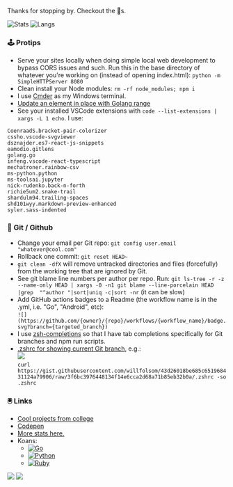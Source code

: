 Thanks for stopping by. Checkout the 📌s.

![Stats](https://github-readme-stats.vercel.app/api?username=willfolsom&count_private=true&show_icons=true&bg_color=30,1f2938,000&hide_title=true&disable_animations=true&&line_height=24&title_color=fff&icon_color=0f0&text_color=fff)
![Langs](https://github-readme-stats.vercel.app/api/top-langs/?username=willfolsom&layout=compact&bg_color=30,1f2938,000&hide_title=true&text_color=fff)

### 🕹️ Protips
+ Serve your sites locally when doing simple local web development to bypass CORS issues and such. Run this in the base directory of whatever you're working on (instead of opening index.html): ```python -m SimpleHTTPServer 8080```
+ Clean install your Node modules: ```rm -rf node_modules; npm i```
+ I use [Cmder](https://cmder.net/) as my Windows terminal.
+ [Update an element in place with Golang range](https://yourbasic.org/golang/gotcha-change-value-range/)
+ See your installed VSCode extensions with ```code --list-extensions | xargs -L 1 echo```. I use:
```
CoenraadS.bracket-pair-colorizer
cssho.vscode-svgviewer
dsznajder.es7-react-js-snippets
eamodio.gitlens
golang.go
infeng.vscode-react-typescript
mechatroner.rainbow-csv
ms-python.python
ms-toolsai.jupyter
nick-rudenko.back-n-forth
richie5um2.snake-trail
shardulm94.trailing-spaces
shd101wyy.markdown-preview-enhanced
syler.sass-indented
```

### 💾 Git / Github
+ Change your email per Git repo: ```git config user.email "whatever@cool.com"```
+ Rollback one commit: ```git reset HEAD~```
+ ```git clean -dfX``` will remove untracked directories and files (forcefully) from the working tree that are ignored by Git.
+ See git blame line numbers per author per repo. Run: ```git ls-tree -r -z --name-only HEAD | xargs -0 -n1 git blame --line-porcelain HEAD |grep  "^author "|sort|uniq -c|sort -nr``` (it can be slow)
+ Add GitHub actions badges to a Readme (the workflow name is in the .yml, i.e. "Go", "Android", etc):<br/> ```![](https://github.com/{owner}/{repo}/workflows/{workflow_name}/badge.svg?branch={targeted_branch})```
+ I use [zsh-completions](https://formulae.brew.sh/formula/zsh-completions) so that I have tab completions specifically for Git branches and npm run scripts.
+ [.zshrc for showing current Git branch](https://gist.github.com/willfolsom/43d26018be685c651968431124a79906), e.g.:<br/>![](https://user-images.githubusercontent.com/3690251/101680903-5cd0e500-3a2f-11eb-8bbc-82b6888b51c7.png)<br/>
```curl https://gist.githubusercontent.com/willfolsom/43d26018be685c651968431124a79906/raw/3f6bc3976448134f14e6cca2d68a71b85eb32b0a/.zshrc -so .zshrc```

### 🖲️ Links
+ [Cool projects from college](https://cargocollective.com/willfolsom)
+ [Codepen](https://codepen.io/willfolsom)
+ [More stats here.](https://profile-summary-for-github.com/user/willfolsom)
+ Koans:
  + [![Go](https://github.com/willfolsom/go-koans/workflows/Go/badge.svg)](https://github.com/willfolsom/go-koans/)
  + [![Python](https://github.com/willfolsom/python_koans/actions/workflows/main.yml/badge.svg)](https://github.com/willfolsom/python_koans)
  + [![Ruby](https://github.com/willfolsom/ruby_koans/actions/workflows/ruby.yml/badge.svg)](https://github.com/willfolsom/ruby_koans)

![](https://komarev.com/ghpvc/?username=willfolsom&color=ff69b4&label=views&style=flat) ![](https://hit.yhype.me/github/profile?user_id=3690251) 
